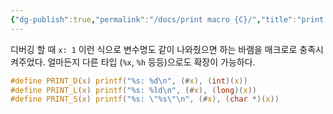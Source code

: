 ```yaml
---
{"dg-publish":true,"permalink":"/docs/print macro {C}/","title":"print macro {C}"}
---
```


디버깅 할 때 `x: 1` 이런 식으로 변수명도 같이 나와줬으면 하는 바램을 매크로로 충족시켜주었다. 얼마든지 다른 타입 (`%x`, `%h` 등등)으로도 확장이 가능하다.

```c
#define PRINT_D(x) printf("%s: %d\n", (#x), (int)(x))
#define PRINT_L(x) printf("%s: %ld\n", (#x), (long)(x))
#define PRINT_S(x) printf("%s: \"%s\"\n", (#x), (char *)(x))
```
